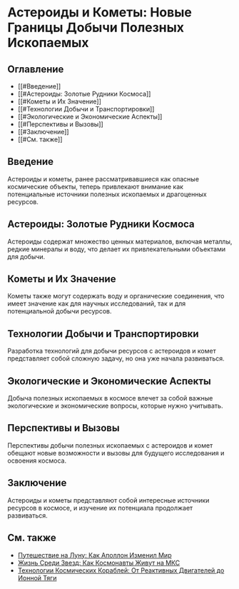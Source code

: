 # Астероиды и Кометы: Новые Границы Добычи Полезных Ископаемых

## Оглавление

- [[#Введение]]
- [[#Астероиды: Золотые Рудники Космоса]]
- [[#Кометы и Их Значение]]
- [[#Технологии Добычи и Транспортировки]]
- [[#Экологические и Экономические Аспекты]]
- [[#Перспективы и Вызовы]]
- [[#Заключение]]
- [[#См. также]]

## Введение

Астероиды и кометы, ранее рассматривавшиеся как опасные космические объекты, теперь привлекают внимание как потенциальные источники полезных ископаемых и драгоценных ресурсов.

## Астероиды: Золотые Рудники Космоса

Астероиды содержат множество ценных материалов, включая металлы, редкие минералы и воду, что делает их привлекательными объектами для добычи.

## Кометы и Их Значение

Кометы также могут содержать воду и органические соединения, что имеет значение как для научных исследований, так и для потенциальной добычи ресурсов.

## Технологии Добычи и Транспортировки

Разработка технологий для добычи ресурсов с астероидов и комет представляет собой сложную задачу, но она уже начала развиваться.

## Экологические и Экономические Аспекты

Добыча полезных ископаемых в космосе влечет за собой важные экологические и экономические вопросы, которые нужно учитывать.

## Перспективы и Вызовы

Перспективы добычи полезных ископаемых с астероидов и комет обещают новые возможности и вызовы для будущего исследования и освоения космоса.

## Заключение

Астероиды и кометы представляют собой интересные источники ресурсов в космосе, и изучение их потенциала продолжает развиваться.

## См. также

- [Путешествие на Луну: Как Аполлон Изменил Мир](moon-landing-apollo.md)
- [Жизнь Среди Звезд: Как Космонавты Живут на МКС](life-among-the-stars.md)
- [Технологии Космических Кораблей: От Реактивных Двигателей до Ионной Тяги](spacecraft-technology.md)
